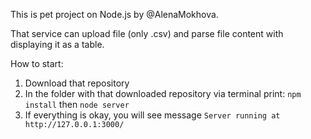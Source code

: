 This is pet project on Node.js by @AlenaMokhova.

That service can upload file (only .csv) and parse file content with displaying it as a table.

How to start:
1) Download that repository
2) In the folder with that downloaded repository via terminal print:
``` npm install ``` then
``` node server ```
3) If everything is okay, you will see message ``` Server running at http://127.0.0.1:3000/ ```